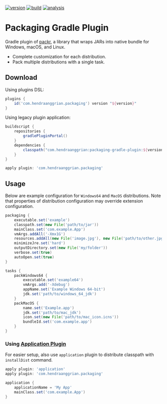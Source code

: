 [![version](https://img.shields.io/maven-metadata/v?label=plugin-portal&metadataUrl=https%3A%2F%2Fplugins.gradle.org%2Fm2%2Fcom%2Fhendraanggrian%2Fpackaging%2Fcom.hendraanggrian.packaging.gradle.plugin%2Fmaven-metadata.xml)](https://plugins.gradle.org/plugin/com.hendraanggrian.packaging)
[![build](https://img.shields.io/travis/com/hendraanggrian/packaging-gradle-plugin)](https://travis-ci.com/hendraanggrian/packaging-gradle-plugin)
[![analysis](https://img.shields.io/badge/code%20style-%E2%9D%A4-FF4081)](https://ktlint.github.io)

Packaging Gradle Plugin
=======================

Gradle plugin of [packr](https://github.com/libgdx/packr),
a library that wraps JARs into native bundle for Windows, macOS, and Linux.
* Complete customization for each distribution.
* Pack multiple distributions with a single task.

Download
--------

Using plugins DSL:

```gradle
plugins {
    id('com.hendraanggrian.packaging') version "${version}"
}
```

Using legacy plugin application:

```gradle
buildscript {
    repositories {
        gradlePluginPortal()
    }
    dependencies {
        classpath("com.hendraanggrian:packaging-gradle-plugin:${version}")
    }
}

apply plugin: 'com.hendraanggrian.packaging'
```

Usage
-----

Below are example configuration for `Windows64` and `MacOS` distributions.
Note that properties of distribution configuration may override extension configuration.

```gradle
packaging {
    executable.set('example')
    classpath.set(new File('path/to/jar'))
    mainClass.set('com.example.App')
    vmArgs.addAll('-Xmx1G')
    resources.addAll(new File('image.jpg'), new File('path/to/other.jpg'))
    minimizeJre.set('hard')
    outputDirectory.set(new File('my/folder'))
    verbose.set(true)
    autoOpen.set(true)
}

tasks {
    packWindows64 {
        executable.set('example64')
        vmArgs.add('-Xdebug')
        appName.set('Example Windows 64-bit')
        jdk.set('path/to/windows_64_jdk')
    }
    packMacOS {
        name.set('Example.app')
        jdk.set('path/to/mac_jdk')
        icon.set(new File('path/to/mac_icon.icns'))
        bundleId.set('com.example.app')
    }
}
```

### Using [Application Plugin](https://docs.gradle.org/current/userguide/application_plugin.html)

For easier setup, also use `application` plugin to distribute classpath with `installDist` command.

```gradle
apply plugin: 'application'
apply plugin: 'com.hendraanggrian.packaging'

application {
    applicationName = 'My App'
    mainClass.set('com.example.App')
}
```